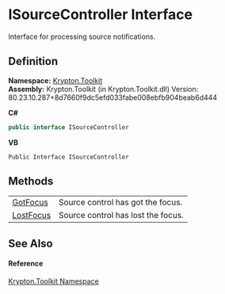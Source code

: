 # ISourceController Interface


Interface for processing source notifications.



## Definition
**Namespace:** <a href="79d2eac2-21f4-54ff-7552-b20c33c30600.md">Krypton.Toolkit</a>  
**Assembly:** Krypton.Toolkit (in Krypton.Toolkit.dll) Version: 80.23.10.287+8d7660f9dc5efd033fabe008ebfb904beab6d444

**C#**
``` C#
public interface ISourceController
```
**VB**
``` VB
Public Interface ISourceController
```



## Methods
<table>
<tr>
<td><a href="37540627-1a91-a6eb-af3f-feaa47f0b299.md">GotFocus</a></td>
<td>Source control has got the focus.</td></tr>
<tr>
<td><a href="d6e50a01-8d40-2874-d95c-0577dfc9f16a.md">LostFocus</a></td>
<td>Source control has lost the focus.</td></tr>
</table>

## See Also


#### Reference
<a href="79d2eac2-21f4-54ff-7552-b20c33c30600.md">Krypton.Toolkit Namespace</a>  
